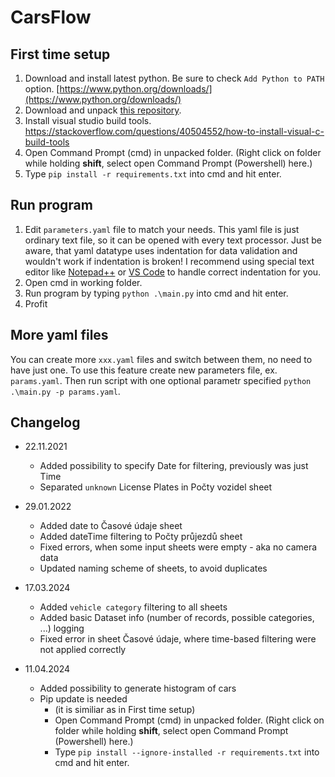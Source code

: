 # CarsFlow

## First time setup
1. Download and install latest python. Be sure to check ```Add Python to PATH``` option. [https://www.python.org/downloads/](https://www.python.org/downloads/)
2. Download and unpack [this repository](https://github.com/kidal5/CarsFlow/archive/refs/heads/main.zip).
3. Install visual studio build tools. https://stackoverflow.com/questions/40504552/how-to-install-visual-c-build-tools
4. Open Command Prompt (cmd) in unpacked folder. (Right click on folder while holding **shift**, select open Command Prompt (Powershell) here.)
7. Type ```pip install -r requirements.txt``` into cmd and hit enter.

## Run program
1. Edit ```parameters.yaml``` file to match your needs. This yaml file is just ordinary text file, so it can be opened with every text processor. Just be aware, that yaml datatype uses indentation for data validation and wouldn't work if indentation is broken! I recommend using special text editor like [Notepad++](https://notepad-plus-plus.org/downloads/) or [VS Code](https://code.visualstudio.com/Download) to handle correct indentation for you.  
3. Open cmd in working folder.
4. Run program by typing ```python .\main.py``` into cmd and hit enter.
5. Profit

## More yaml files
You can create more ```xxx.yaml``` files and switch between them, no need to have just one. To use this feature create new parameters file, ex. ```params.yaml```. Then run script with one optional parametr specified  ```python .\main.py -p params.yaml```.

## Changelog
- 22.11.2021
  - Added possibility to specify Date for filtering, previously was just Time
  - Separated ```unknown``` License Plates in Počty vozidel sheet

- 29.01.2022
  - Added date to Časové údaje sheet
  - Added dateTime filtering to Počty průjezdů sheet
  - Fixed errors, when some input sheets were empty - aka no camera data
  - Updated naming scheme of sheets, to avoid duplicates

- 17.03.2024
  - Added ```vehicle category``` filtering to all sheets
  - Added basic Dataset info (number of records, possible categories, ...) logging 
  - Fixed error in sheet Časové údaje, where time-based filtering were not applied correctly

- 11.04.2024
  - Added possibility to generate histogram of cars
  - Pip update is needed
    - (it is similiar as in First time setup)
    - Open Command Prompt (cmd) in unpacked folder. (Right click on folder while holding **shift**, select open Command Prompt (Powershell) here.)
    - Type ```pip install --ignore-installed -r requirements.txt``` into cmd and hit enter.
